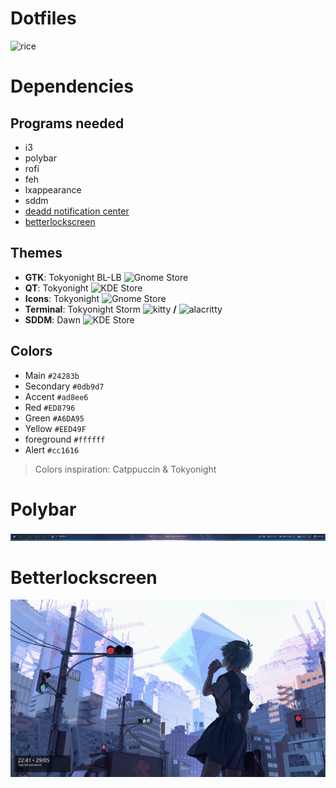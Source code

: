# Dotfiles

![rice](.img/screenshots/rice.png)

# Dependencies
## Programs needed
- i3
- polybar
- rofi
- feh
- lxappearance
- sddm
- [deadd notification center](https://github.com/phuhl/linux_notification_center)
- [betterlockscreen](https://github.com/betterlockscreen/betterlockscreen)

## Themes
- **GTK**: Tokyonight BL-LB ![Gnome Store](https://www.gnome-look.org/p/1681315/)
- **QT**: Tokyonight ![KDE Store](https://store.kde.org/p/2053458)
- **Icons**: Tokyonight ![Gnome Store](https://www.gnome-look.org/p/1681475)
- **Terminal**: Tokyonight Storm ![kitty](https://github.com/davidmathers/tokyo-night-kitty-theme) **/** ![alacritty](https://github.com/zatchheems/tokyo-night-alacritty-theme)
- **SDDM**: Dawn ![KDE Store](https://store.kde.org/p/1939296)

## Colors
- Main `#24283b`
- Secondary `#0db9d7`
- Accent `#ad8ee6`
- Red `#ED8796`
- Green `#A6DA95`
- Yellow `#EED49F`
- foreground `#ffffff`
- Alert `#cc1616`
> Colors inspiration: Catppuccin & Tokyonight

# Polybar
![polybar](.img/screenshots/polybar.png)

# Betterlockscreen
![betterlockscreen](.img/screenshots/betterlockscreen.png)
